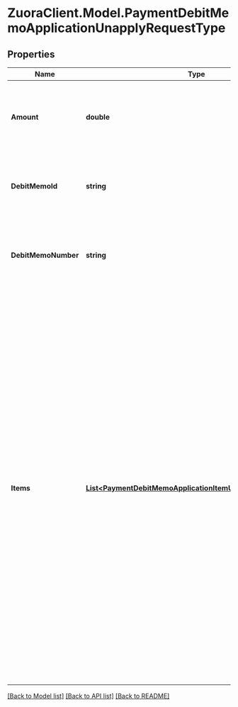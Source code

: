 # ZuoraClient.Model.PaymentDebitMemoApplicationUnapplyRequestType

## Properties

Name | Type | Description | Notes
------------ | ------------- | ------------- | -------------
**Amount** | **double** | The amount of the payment that is unapplied from the debit memo.  | 
**DebitMemoId** | **string** | The unique ID of the debit memo that the payment is unapplied from.  | [optional] 
**DebitMemoNumber** | **string** | The number of the debit memo that the payment is unapplied from.  | [optional] 
**Items** | [**List&lt;PaymentDebitMemoApplicationItemUnapplyRequestType&gt;**](PaymentDebitMemoApplicationItemUnapplyRequestType.md) | Container for debit memo items. The maximum number of items is 1,000.  **Note:** This field is only available if you have the [Invoice Item Settlement](https://knowledgecenter.zuora.com/Billing/Billing_and_Payments/Invoice_Settlement/C_Invoice_Item_Settlement) feature enabled. Invoice Item Settlement must be used together with other Invoice Settlement features (Unapplied Payments, and Credit and Debit memos).  If you wish to enable Invoice Settlement, see [Invoice Settlement Enablement and Checklist Guide](https://knowledgecenter.zuora.com/Billing/Billing_and_Payments/Invoice_Settlement/Invoice_Settlement_Migration_Checklist_and_Guide) for more information.  | [optional] 

[[Back to Model list]](../README.md#documentation-for-models) [[Back to API list]](../README.md#documentation-for-api-endpoints) [[Back to README]](../README.md)

